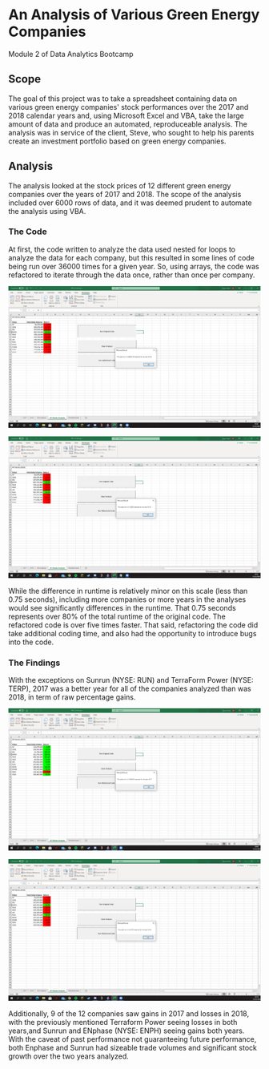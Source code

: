 # An Analysis of Various Green Energy Companies
Module 2 of Data Analytics Bootcamp

## Scope
The goal of this project was to take a spreadsheet containing data on various green energy companies' stock performances over the 2017 and 2018 calendar years and, using Microsoft Excel and VBA, take the large amount of data and produce an automated, reproduceable analysis. The analysis was in service of the client, Steve, who sought to help his parents create an investment portfolio based on green energy companies.

## Analysis
The analysis looked at the stock prices of 12 different green energy companies over the years of 2017 and 2018. The scope of the analysis included over 6000 rows of data, and it was deemed prudent to automate the analysis using VBA. 

### The Code
At first, the code written to analyze the data used nested for loops to analyze the data for each company, but this resulted in some lines of code being run over 36000 times for a given year. So, using arrays, the code was refactored to iterate through the data once, rather than once per company. 

![Original](Resources/Original.png)

![Refactored](Resources/Refactored.png)

While the difference in runtime is relatively minor on this scale (less than 0.75 seconds), including more companies or more years in the analyses would see significantly differences in the runtime. That 0.75 seconds represents over 80% of the total runtime of the original code. The refactored code is over five times faster. That said, refactoring the code did take additional coding time, and also had the opportunity to introduce bugs into the code.

### The Findings
With the exceptions on Sunrun (NYSE: RUN) and TerraForm Power (NYSE: TERP), 2017 was a better year for all of the companies analyzed than was 2018, in term of raw percentage gains.

![VBA_Challenge_2017](Resources/VBA_Challenge_2017.png)

![VBA_Challenge_2018](Resources/VBA_Challenge_2018.png)

Additionally, 9 of the 12 companies saw gains in 2017 and losses in 2018, with the previously mentioned Terraform Power seeing losses in both years,and Sunrun and ENphase (NYSE: ENPH) seeing gains both years. With the caveat of past performance not guaranteeing future performance, both Enphase and Sunrun had sizeable trade volumes and significant stock growth over the two years analyzed.
